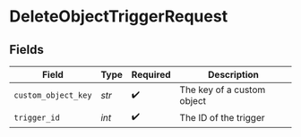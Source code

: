 # DeleteObjectTriggerRequest


## Fields

| Field                      | Type                       | Required                   | Description                |
| -------------------------- | -------------------------- | -------------------------- | -------------------------- |
| `custom_object_key`        | *str*                      | :heavy_check_mark:         | The key of a custom object |
| `trigger_id`               | *int*                      | :heavy_check_mark:         | The ID of the trigger      |